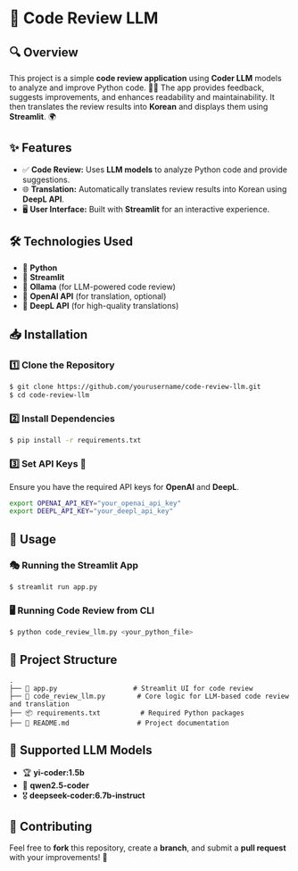 # 🚀 Code Review LLM

## 🔍 Overview
This project is a simple **code review application** using **Coder LLM** models to analyze and improve Python code. 🧑‍💻 The app provides feedback, suggests improvements, and enhances readability and maintainability. It then translates the review results into **Korean** and displays them using **Streamlit**. 🌍

## ✨ Features
- ✅ **Code Review:** Uses **LLM models** to analyze Python code and provide suggestions.
- 🌐 **Translation:** Automatically translates review results into Korean using **DeepL API**.
- 🖥 **User Interface:** Built with **Streamlit** for an interactive experience.

## 🛠 Technologies Used
- 🐍 **Python**
- 🎨 **Streamlit**
- 🤖 **Ollama** (for LLM-powered code review)
- 🔑 **OpenAI API** (for translation, optional)
- 📜 **DeepL API** (for high-quality translations)

## 📥 Installation
### 1️⃣ Clone the Repository
```bash
$ git clone https://github.com/yourusername/code-review-llm.git
$ cd code-review-llm
```

### 2️⃣ Install Dependencies
```bash
$ pip install -r requirements.txt
```

### 3️⃣ Set API Keys 🔑
Ensure you have the required API keys for **OpenAI** and **DeepL**.
```bash
export OPENAI_API_KEY="your_openai_api_key"
export DEEPL_API_KEY="your_deepl_api_key"
```

## 🚀 Usage
### 🎭 Running the Streamlit App
```bash
$ streamlit run app.py
```

### 🖥 Running Code Review from CLI
```bash
$ python code_review_llm.py <your_python_file>
```

## 📂 Project Structure
```
.
├── 📜 app.py                   # Streamlit UI for code review
├── 🤖 code_review_llm.py        # Core logic for LLM-based code review and translation
├── 📦 requirements.txt          # Required Python packages
├── 📘 README.md                 # Project documentation
```

## 🤖 Supported LLM Models
- 🏆 **yi-coder:1.5b**
- 🏅 **qwen2.5-coder**
- 🎖 **deepseek-coder:6.7b-instruct**

## 🤝 Contributing
Feel free to **fork** this repository, create a **branch**, and submit a **pull request** with your improvements! 🚀

